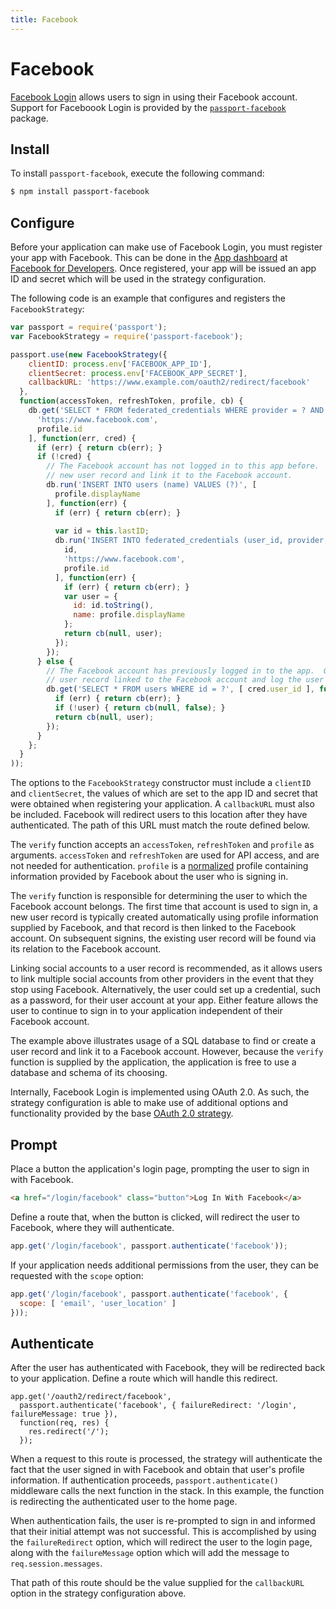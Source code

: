 ```yaml
---
title: Facebook
---
```


# Facebook

[Facebook Login](https://developers.facebook.com/docs/facebook-login/) allows
users to sign in using their Facebook account.  Support for Faceboook Login is
provided by the [`passport-facebook`](https://www.passportjs.org/packages/passport-facebook/)
package.

## Install

To install `passport-facebook`, execute the following command:

```bash
$ npm install passport-facebook
```

## Configure

Before your application can make use of Facebook Login, you must register your
app with Facebook.  This can be done in the [App dashboard](https://developers.facebook.com/apps)
at [Facebook for Developers](https://developers.facebook.com/).  Once
registered, your app will be issued an app ID and secret which will be used in
the strategy configuration.

The following code is an example that configures and registers the
`FacebookStrategy`:

```javascript
var passport = require('passport');
var FacebookStrategy = require('passport-facebook');

passport.use(new FacebookStrategy({
    clientID: process.env['FACEBOOK_APP_ID'],
    clientSecret: process.env['FACEBOOK_APP_SECRET'],
    callbackURL: 'https://www.example.com/oauth2/redirect/facebook'
  },
  function(accessToken, refreshToken, profile, cb) {
    db.get('SELECT * FROM federated_credentials WHERE provider = ? AND subject = ?', [
      'https://www.facebook.com',
      profile.id
    ], function(err, cred) {
      if (err) { return cb(err); }
      if (!cred) {
        // The Facebook account has not logged in to this app before.  Create a
        // new user record and link it to the Facebook account.
        db.run('INSERT INTO users (name) VALUES (?)', [
          profile.displayName
        ], function(err) {
          if (err) { return cb(err); }
      
          var id = this.lastID;
          db.run('INSERT INTO federated_credentials (user_id, provider, subject) VALUES (?, ?, ?)', [
            id,
            'https://www.facebook.com',
            profile.id
          ], function(err) {
            if (err) { return cb(err); }
            var user = {
              id: id.toString(),
              name: profile.displayName
            };
            return cb(null, user);
          });
        });
      } else {
        // The Facebook account has previously logged in to the app.  Get the
        // user record linked to the Facebook account and log the user in.
        db.get('SELECT * FROM users WHERE id = ?', [ cred.user_id ], function(err, user) {
          if (err) { return cb(err); }
          if (!user) { return cb(null, false); }
          return cb(null, user);
        });
      }
    };
  }
));
```

The options to the `FacebookStrategy` constructor must include a `clientID` and
`clientSecret`, the values of which are set to the app ID and secret that were
obtained when registering your application.  A `callbackURL` must also be
included.  Facebook will redirect users to this location after they have
authenticated.  The path of this URL must match the route defined below.

The `verify` function accepts an `accessToken`, `refreshToken` and `profile` as
arguments.  `accessToken` and `refreshToken` are used for API access, and are
not needed for authentication.  `profile` is a [normalized](/guide/profile/)
profile containing information provided by Facebook about the user who is
signing in.

The `verify` function is responsible for determining the user to which the
Facebook account belongs.  The first time that account is used to sign in, a new
user record is typically created automatically using profile information
supplied by Facebook, and that record is then linked to the Facebook account.
On subsequent signins, the existing user record will be found via its relation to
the Facebook account.

Linking social accounts to a user record is recommended, as it allows users to
link multiple social accounts from other providers in the event that they stop
using Facebook.  Alternatively, the user could set up a credential, such as a
password, for their user account at your app.  Either feature allows the user to
continue to sign in to your application independent of their Facebook account.

The example above illustrates usage of a SQL database to find or create a user
record and link it to a Facebook account.  However, because the `verify`
function is supplied by the application, the application is free to use a
database and schema of its choosing.

Internally, Facebook Login is implemented using OAuth 2.0.  As such, the
strategy configuration is able to make use of additional options and
functionality provided by the base [OAuth 2.0 strategy](/docs/oauth/).

## Prompt

Place a button the application's login page, prompting the user to sign in with
Facebook.

```html
<a href="/login/facebook" class="button">Log In With Facebook</a>
```

Define a route that, when the button is clicked, will redirect the user to
Facebook, where they will authenticate.

```javascript
app.get('/login/facebook', passport.authenticate('facebook'));
```

If your application needs additional permissions from the user, they can be
requested with the `scope` option:

```javascript
app.get('/login/facebook', passport.authenticate('facebook', {
  scope: [ 'email', 'user_location' ]
}));
```

## Authenticate

After the user has authenticated with Facebook, they will be redirected back
to your application.  Define a route which will handle this redirect.

```
app.get('/oauth2/redirect/facebook',
  passport.authenticate('facebook', { failureRedirect: '/login', failureMessage: true }),
  function(req, res) {
    res.redirect('/');
  });
```

When a request to this route is processed, the strategy will authenticate the
fact that the user signed in with Facebook and obtain that user's profile
information.  If authentication proceeds,  `passport.authenticate()` middleware
calls the next function in the stack.  In this example, the function is
redirecting the authenticated user to the home page.

When authentication fails, the user is re-prompted to sign in and informed that
their initial attempt was not successful.  This is accomplished by using the
`failureRedirect` option, which will redirect the user to the login page, along
with the `failureMessage` option which will add the message to
`req.session.messages`.

That path of this route should be the value supplied for the `callbackURL`
option in the strategy configuration above.
